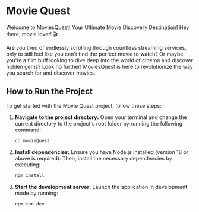 # Movie Quest
Welcome to MoviesQuest! Your Ultimate Movie Discovery Destination!
Hey there, movie lover! 🎬

Are you tired of endlessly scrolling through countless streaming services, only to still feel like you can't find the perfect movie to watch? Or maybe you're a film buff looking to dive deep into the world of cinema and discover hidden gems? Look no further! MoviesQuest is here to revolutionize the way you search for and discover movies.

## How to Run the Project

To get started with the Movie Quest project, follow these steps:

1. **Navigate to the project directory:**
   Open your terminal and change the current directory to the project's root folder by running the following command:
   ```bash
   cd movieQuest

2. **Install dependencies:**
   Ensure you have Node.js installed (version 18 or above is required). Then, install the necessary dependencies by executing:
   ```bash
   npm install

3. **Start the development server:**
    Launch the application in development mode by running:
    ```bash
    npm run dev





